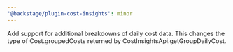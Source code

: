 ```yaml
---
'@backstage/plugin-cost-insights': minor
---
```


Add support for additional breakdowns of daily cost data.
This changes the type of Cost.groupedCosts returned by CostInsightsApi.getGroupDailyCost.
